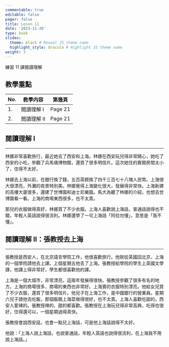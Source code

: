 ```yaml
---
commentable: true
editable: false
pager: false
title: Leson 11
date: '2023-11-20'
type: book
slides:
  theme: black # Reveal JS theme name
  highlight_style: dracula # Highlight JS theme name
weight: 3
---
```


練習 11 課閱讀理解

<!--more-->
## 教學重點

|No.|教學内容|第幾頁|
|---|---|---|
|1.|閲讀理解 I|Page 21|
|2.|閲讀理解 II|Page 21|

## 閱讀理解 I
---

林娜非常喜歡旅行，最近她去了西安和上海。林娜在西安玩兒得非常開心，她吃了西安的小吃，參觀了兵馬俑博物館，還買了很多明信片。這次她住的賓館房間太小了，住得不太好。  
  
林娜去上海以前，在銀行換了錢，五百英鎊換了四千三百七十八塊人民幣。上海很大很漂亮，外灘的夜景特別美。林娜覺得上海變化很大，發展得非常快。上海新建的高樓大廈很多，還建了世博園和迪士尼樂園。馬大為聽了林娜的介紹，也想去世博園看一看。上海的商場東西很多，也不太貴。  
  
那兒的衣服做得真好，林娜買了不少衣服。上海人喜歡說上海話，普通話說得也不錯，年輕人英語說得很流利。林娜還學了一句上海話「阿拉勿懂」，意思是「我不懂」。 

## 閱讀理解 II：張教授去上海
---
張教授是西安人，在北京語言學院工作，他很喜歡旅行。他剛從英國回北京，上海的一個學院請他去上課。上個星期五他去了上海。張教授給學院的學生上英國文學課，他課上得非常好，學生都很喜歡他的課。

上海是一個大城市，非常漂亮，這兩年發展得很快。張教授參觀了很多有名的地方。上海的商場很多，商場的東西也非常好。上海賣的衣服特別漂亮。他給女兒買了不少衣服，還買了很多明信片。他兒子在上海工作，是中國銀行的營業員。星期六兒子請他去吃飯，那個飯館上海菜做得很好，也不太貴。上海人喜歡吃甜的，西安人愛辣的。張教授辣的、甜的都喜歡。張教授在上海玩兒得非常高興，吃得也很好，住得還可以，一個星期過得真快。

張教授會說西安話，也會一點兒上海話，可是他上海話說得不太好。

他說：「上海人說上海話，也說普通話，年輕人英語也說得很流利，在上海我不用說上海話。」


  